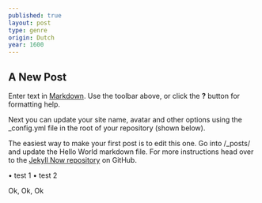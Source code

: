 ```yaml
---
published: true
layout: post
type: genre
origin: Dutch
year: 1600
---
```

## A New Post

Enter text in [Markdown](http://daringfireball.net/projects/markdown/). Use the toolbar above, or click the **?** button for formatting help.


Next you can update your site name, avatar and other options using the _config.yml file in the root of your repository (shown below).


The easiest way to make your first post is to edit this one. Go into /_posts/ and update the Hello World markdown file. For more instructions head over to the [Jekyll Now repository](https://github.com/barryclark/jekyll-now) on GitHub.

• test 1
• test 2

Ok, Ok, Ok
